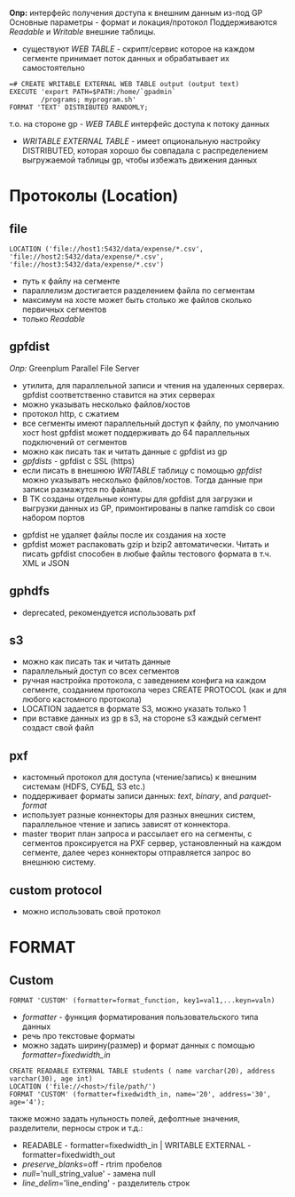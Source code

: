 **Опр:** интерфейс получения доступа к внешним данным из-под GP  
Основные параметры - формат и локация/протокол
Поддерживаются *Readable* и *Writable* внешние таблицы.
- существуют _WEB TABLE_ - скрипт/сервис которое на каждом сегменте принимает поток данных и обрабатывает их самостоятельно
```
=# CREATE WRITABLE EXTERNAL WEB TABLE output (output text) 
EXECUTE 'export PATH=$PATH:/home/`gpadmin` 
		/programs; myprogram.sh' 
FORMAT 'TEXT' DISTRIBUTED RANDOMLY;
```
т.о. на стороне gp - *WEB TABLE* интерфейс доступа к потоку данных
* *WRITABLE EXTERNAL TABLE* - имеет опциональную настройку DISTRIBUTED, которая хорошо бы совпадала с распределением выгружаемой таблицы gp, чтобы избежать движения данных
# Протоколы (Location)
## file
```LOCATION ('file://host1:5432/data/expense/*.csv', 'file://host2:5432/data/expense/*.csv', 'file://host3:5432/data/expense/*.csv')```
* путь к файлу на сегменте
* параллелизм достигается разделением файла по сегментам
* максимум на хосте может быть столько же файлов сколько первичных сегментов
* только *Readable*
## gpfdist
*Опр:* Greenplum Parallel File Server
* утилита, для параллельной записи и чтения на удаленных серверах. gpfdist соответственно ставится на этих серверах
* можно указывать несколько файлов/хостов
* протокол http, с сжатием
* все сегменты имеют параллельный доступ к файлу, по умолчанию хост host gpfdist может поддерживать до 64 параллельных подключений от сегментов
* можно как писать так и читать данные с gpfdist из gp
* *gpfdists* - gpfdist c SSL (https)
* если писать в внешнюю *WRITABLE* таблицу с помощью *gpfdist* можно указывать несколько файлов/хостов. Тогда данные при записи размажутся по файлам.
* В TK созданы отдельные контуры для gpfdist для загрузки и выгрузки данных из GP, примонтированы в папке ramdisk со свои набором портов
- gpfdist не удаляет файлы после их создания на хосте
- gpfdist может распаковать gzip и bzip2 автоматически. Читать и писать gpfdist способен в любые файлы тестового формата в т.ч. XML и JSON
## gphdfs
* deprecated, рекомендуется использовать pxf
## s3
* можно как писать так и читать данные
* параллельный доступ со всех сегментов
* ручная настройка протокола, с заведением конфига на каждом сегменте, созданием протокола через CREATE PROTOCOL (как и для любого кастомного протокола)
* LOCATION задается в формате S3, можно указать только 1
* при вставке данных из gp в s3, на стороне s3 каждый сегмент создаст свой файл
## pxf
* кастомный протокол для доступа (чтение/запись) к внешним системам (HDFS, СУБД, S3 etc.)
* поддерживает форматы записи данных: *text*, *binary*, and *parquet-format*
* использует разные коннекторы для разных внешних систем, параллельное чтение и запись зависят от коннектора.
* master творит план запроса и рассылает его на сегменты, с сегментов проксируется на PXF сервер, установленный на каждом сегменте, далее через коннекторы отправляется запрос во внешнюю систему.
## custom protocol
* можно использовать свой протокол
# FORMAT
## Custom
```FORMAT 'CUSTOM' (formatter=format_function, key1=val1,...keyn=valn)```
- *formatter* - функция форматирования пользовательского типа данных
- речь про текстовые форматы
- можно задать ширину(размер) и формат данных с помощью *formatter=fixedwidth_in*
```
CREATE READABLE EXTERNAL TABLE students ( name varchar(20), address varchar(30), age int) 
LOCATION ('file://<host>/file/path/') 
FORMAT 'CUSTOM' (formatter=fixedwidth_in, name='20', address='30', age='4');
```
также можно задать нульность полей, дефолтные значения, разделители, перносы строк и т.д.:
- READABLE - formatter=fixedwidth_in | WRITABLE EXTERNAL - formatter=fixedwidth_out
- _preserve_blanks_=off - rtrim пробелов
- _null_='null_string_value' - замена null
- _line_delim_='line_ending' - разделитель строк